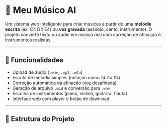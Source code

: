 # 🎵 Meu Músico AI

Um sistema web inteligente para criar músicas a partir de uma **melodia escrita** (ex: C4 D4 E4) ou **voz gravada** (assobio, canto, instrumento). O projeto converte texto ou áudio em música real com correção de afinação e instrumentos realistas.

---

## 🚀 Funcionalidades

- Upload de áudio (`.wav`, `.mp3`, `.m4a`)
- Escrita de melodia simples (notação como `C4 D4 E4`)
- Correção automática da afinação (voz desafinada)
- Geração de arquivo `.mid` e conversão para `.wav`
- Escolha de instrumentos (piano, violino, guitarra, flauta)
- Interface web com player e botão de download

---

## 🧱 Estrutura do Projeto

